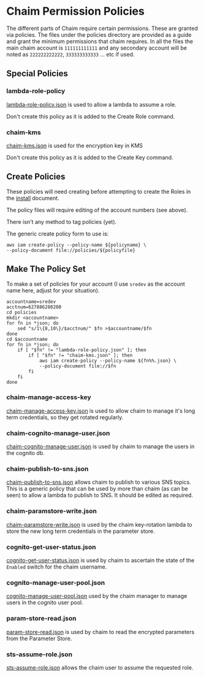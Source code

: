 # Chaim Permission Policies

The different parts of Chaim require certain permissions.  These are granted
via policies.  The files under the policies directory are provided as a guide
and grant the minimum permissions that chaim requires.  In all the files the
main chaim account is `111111111111` and any secondary account will be noted as
`222222222222`, `333333333333` ... etc if used.

## Special Policies

### lambda-role-policy

[lambda-role-policy.json](lambda-role-policy.json) is used to allow a lambda to
assume a role.

Don't create this policy as it is added to the Create Role command.

### chaim-kms

[chaim-kms.json](chaim-kms.json) is used for the encryption key in KMS

Don't create this policy as it is added to the Create Key command.


## Create Policies

These policies will need creating before attempting to create the Roles in the
[install](../install.md) document.

The policy files will require editing of the account numbers (see above).

There isn't any method to tag policies (yet).

The generic create policy form to use is:

```
aws iam create-policy --policy-name ${policyname} \
--policy-document file://policies/${policyfile}
```

## Make The Policy Set

To make a set of policies for your account (I use `sredev` as the account
name here, adjust for your situation).

```
accountname=sredev
acctnum=627886280200
cd policies
mkdir <accountname>
for fn in *json; do
    sed "s/1\{8,10\}/$acctnum/" $fn >$accountname/$fn
done
cd $accountname
for fn in *json; do
    if [ "$fn" != "lambda-role-policy.json" ]; then
        if [ "$fn" != "chaim-kms.json" ]; then
            aws iam create-policy --policy-name ${fn%%.json} \
            --policy-document file://$fn
        fi
    fi
done

```

### chaim-manage-access-key

[chaim-manage-access-key.json](chaim-manage-access-key.json) is used to allow
chaim to manage it's long term credentials, so they get rotated regularly.


### chaim-cognito-manage-user.json

[chaim-cognito-manage-user.json](chaim-cognito-manage-user.json) is used by
chaim to manage the users in the cognito db.

### chaim-publish-to-sns.json

[chaim-publish-to-sns.json](chaim-publish-to-sns.json) allows chaim to publish
to various SNS topics.  This is a generic policy that can be used by more than
chaim (as can be seen) to allow a lambda to publish to SNS. It should be edited
as required.

### chaim-paramstore-write.json

[chaim-paramstore-write.json](chaim-paramstore-write.json) is used by the chaim
key-rotation lambda to store the new long term credentials in the parameter
store.

### cognito-get-user-status.json

[cognito-get-user-status.json](cognito-get-user-status.json) is used by chaim
to ascertain the state of the `Enabled` switch for the chaim username.

### cognito-manage-user-pool.json

[cognito-manage-user-pool.json](cognito-manage-user-pool.json) used by the
chaim manager to manage users in the cognito user pool.

### param-store-read.json

[param-store-read.json](param-store-read.json) is used by chaim to read the
encrypted parameters from the Parameter Store.

### sts-assume-role.json

[sts-assume-role.json](sts-assume-role.json) allows the chaim user to assume
the requested role.

[modeline]: # ( vim: set ft=markdown tw=74 fenc=utf-8 spell spl=en_gb mousemodel=popup: )
